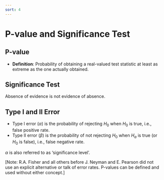 ```yaml
---
sort: 4
---
```


# P-value and Significance Test

## P-value

- **Definition**: Probability of obtaining a real-valued test statistic at least as extreme as the one actually obtained.

## Significance Test


Absence of evidence is not evidence of absence.

## Type I and II Error

- Type I error ($\alpha$) is the probability of rejecting $H_0$ when $H_0$ is true, i.e., false positive rate. 
- Type II error ($\beta$) is the probability of not rejecting $H_0$ when $H_a$ is true (or $H_0$ is false), i.e., false negative rate. 

$\alpha$ is also referred to as ‘significance level’. 

[Note: R.A. Fisher and all others before J. Neyman and E. Pearson did not use an explicit alternative or talk of error rates. P-values can be defined and used without either concept.]